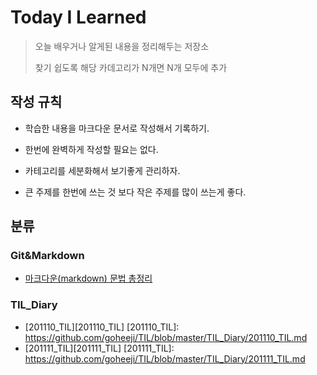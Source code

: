Today I Learned
==

>오늘 배우거나 알게된 내용을 정리해두는 저장소
>
>찾기 쉽도록 해당 카데고리가 N개면 N개 모두에 추가



## 작성 규칙

* 학습한 내용을 마크다운 문서로 작성해서 기록하기.

* 한번에 완벽하게 작성할 필요는 없다.

* 카테고리를 세분화해서 보기좋게 관리하자.

* 큰 주제를 한번에 쓰는 것 보다 작은 주제를 많이 쓰는게 좋다.

  


## 분류

### Git&Markdown

* [마크다운(markdown) 문법 총정리][link]

[link]: https://github.com/goheeji/TIL/blob/master/git%26markdown/%EB%A7%88%ED%81%AC%EB%8B%A4%EC%9A%B4(markdown)%20%EB%AC%B8%EB%B2%95%20%EC%B4%9D%EC%A0%95%EB%A6%AC.md



### TIL_Diary
* [201110_TIL][201110_TIL]
[201110_TIL]: https://github.com/goheeji/TIL/blob/master/TIL_Diary/201110_TIL.md
* [201111_TIL][201111_TIL]
[201111_TIL]: https://github.com/goheeji/TIL/blob/master/TIL_Diary/201111_TIL.md